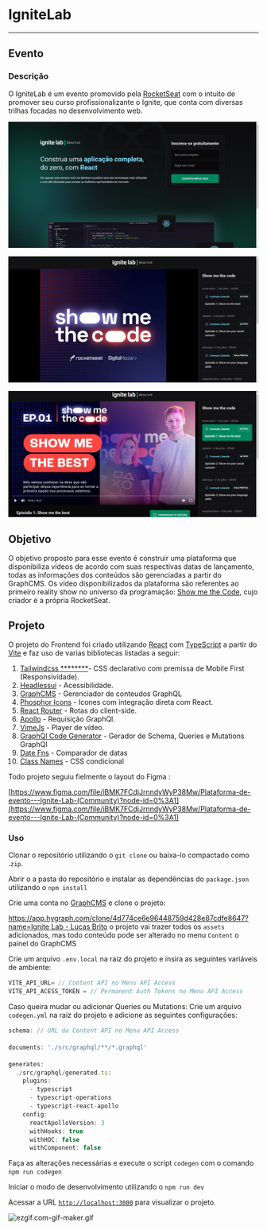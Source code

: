 # IgniteLab

---

## Evento

### Descrição

 

O IgniteLab é um evento promovido pela [RocketSeat](https://www.rocketseat.com.br) com o intuito de promover seu curso profissionalizante o Ignite, que conta com diversas trilhas focadas no desenvolvimento web.

![Untitled](README_ASSETS/Untitled.png)

![Untitled](README_ASSETS/Untitled%201.png)

![Untitled](README_ASSETS/Untitled%202.png)

## Objetivo

O objetivo proposto para esse evento é construir uma plataforma que disponibiliza vídeos de acordo com suas respectivas datas de lançamento, todas as informações dos conteúdos são gerenciadas a partir do GraphCMS. Os vídeo disponibilizados da plataforma são referentes ao primeiro reality show no universo da programação: [Show me the Code](https://www.youtube.com/watch?v=i9rNFEaRE9s&list=PL85ITvJ7FLoglgoqriHWXK9yE_N0qf4tO), cujo criador é a própria RocketSeat.

## Projeto

O projeto do Frontend foi criado utilizando [React](https://pt-br.reactjs.org) com [TypeScript](https://www.typescriptlang.org) a partir do [Vite](http://vitejs.dev) e faz uso de varias bibliotecas listadas a seguir:

1. [Tailwindcss ********](https://tailwindcss.com)- CSS declarativo com premissa de Mobile First (Responsividade).
2. [Headlessui](https://headlessui.dev) - Acessibilidade.
3. [GraphCMS](https://hygraph.com/pricing) - Gerenciador de conteudos GraphQL
4. [Phosphor Icons](https://phosphoricons.com) - Icones com integração direta com React.
5. [React Router](https://reactrouter.com) - Rotas do client-side.
6. [Apollo](https://www.apollographql.com) - Requisição GraphQl.
7. [VimeJs](https://vimejs.com) - Player de vídeo.
8. [GraphQl Code Generator](https://www.graphql-code-generator.com) - Gerador de Schema, Queries e Mutations GraphQl
9. [Date Fns](https://date-fns.org) - Comparador de datas
10. [Class Names](https://github.com/JedWatson/classnames) - CSS condicional

Todo projeto seguiu fielmente o layout do Figma : 

[https://www.figma.com/file/iBMK7FCdjJrnndyWyP38Mw/Plataforma-de-evento---Ignite-Lab-(Community)?node-id=0%3A1](https://www.figma.com/file/iBMK7FCdjJrnndyWyP38Mw/Plataforma-de-evento---Ignite-Lab-(Community)?node-id=0%3A1)

### Uso

Clonar o repositório utilizando o `git clone` ou baixa-lo compactado como .`zip`.

Abrir o a pasta do repositório e instalar as dependências do `package.json` utilizando o `npm install`

Crie uma conta no [GraphCMS](https://hygraph.com/pricing) e clone o projeto: 

[https://app.hygraph.com/clone/4d774ce6e96448759d428e87cdfe8647?name=Ignite Lab - Lucas Brito](https://app.hygraph.com/clone/4d774ce6e96448759d428e87cdfe8647?name=Ignite%20Lab%20-%20Lucas%20Brito) o projeto  vai trazer todos os `assets` adicionados, mas todo conteúdo pode ser alterado no menu `Content` o  painel do GraphCMS

Crie um arquivo `.env.local` na raiz do projeto e insira as seguintes variáveis de ambiente:

```jsx
VITE_API_URL= // Content API no Menu API Access
VITE_API_ACESS_TOKEN = // Permanent Auth Tokens no Menu API Access
```

Caso queira mudar ou adicionar Queries ou Mutations: Crie um arquivo `codegen.yml` na raiz do projeto e adicione as seguintes configurações:

```jsx
schema: // URL da Content API no Menu API Access

documents: './src/graphql/**/*.graphql'

generates:
  ./src/graphql/generated.ts:
    plugins:
      - typescript
      - typescript-operations
      - typescript-react-apollo
    config:
      reactApolloVersion: 3
      withHooks: true
      withHOC: false
      withComponent: false

```

Faça as alterações necessárias e execute o script `codegen`  com o comando `npm run codegen`

Iniciar o modo de desenvolvimento utilizando o `npm run dev`

Acessar a URL [`http://localhost:3000`](http://localhost:3000/) para visualizar o projeto.

![ezgif.com-gif-maker.gif](README_ASSETS/ezgif.com-gif-maker.gif)